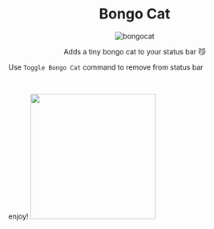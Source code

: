 <div align='center'>

# Bongo Cat 

![bongocat](https://github.com/kitgore/BongoCat/assets/87792049/cd430b3e-968b-4e87-9c11-2aa2765d99de)

Adds a tiny bongo cat to your status bar 😼

</div>

Use `Toggle Bongo Cat` command to remove from status bar

<br/>

enjoy!
<img src="https://github.com/kitgore/BongoCat/assets/87792049/0c513230-6c48-40f7-9eb0-8a46a12c16d5" width="250">

